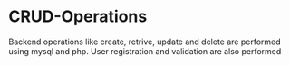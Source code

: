 # CRUD-Operations
Backend operations like create, retrive, update and delete are performed using mysql and php. User registration and validation are also performed
